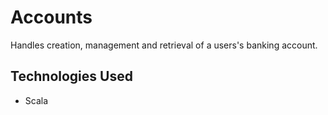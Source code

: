 # Accounts
Handles creation, management and retrieval of a users's banking account.

## Technologies Used
* Scala